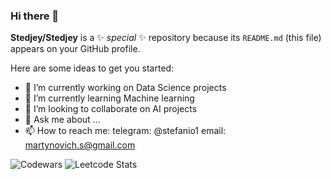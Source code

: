 ### Hi there 👋


**Stedjey/Stedjey** is a ✨ _special_ ✨ repository because its `README.md` (this file) appears on your GitHub profile.

Here are some ideas to get you started:

- 🔭 I’m currently working on Data Science projects
- 🌱 I’m currently learning Machine learning
- 👯 I’m looking to collaborate on AI projects
- 💬 Ask me about ...
- 📫 How to reach me: telegram: @stefanio1
                       email: martynovich.s@gmail.com


![Codewars](https://github.r2v.ch/codewars?user=Stedjey)
![Leetcode Stats](https://leetcard.jacoblin.cool/Stedjey)
